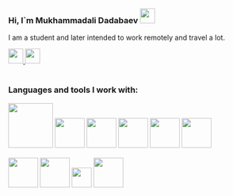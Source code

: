 ### Hi, I`m Mukhammadali Dadabaev <img src="https://i.giphy.com/media/hvRJCLFzcasrR4ia7z/giphy.webp" width="30px"/> 

I am a student and later intended to work remotely and travel a lot.

<a href="https://t.me/Mukhammad_Ali_1950">
  <img src="https://image.similarpng.com/very-thumbnail/2020/07/Telegram-icon-on-transparent-background-PNG.png" width="30px"/>
<a/>
<a href="ali_6017@mail.ru">
<img src="https://cutewallpaper.org/24/icon-email-png/icon-distributor-png-email-contact-us-logo-transparent-email-icon-png-bluelogo-email-png-free-transparent-png-images-pngaaacom.png" width="30px"/>
<a/>
<br/>
<br />

### Languages and tools I work with:


<code><img src="https://www.vhv.rs/dpng/d/479-4795524_transparent-css3-logo-png-html-and-css-logos.png" width="90px"></code>
<code><img src="https://upload.wikimedia.org/wikipedia/commons/thumb/b/b2/Bootstrap_logo.svg/512px-Bootstrap_logo.svg.png" width="60px"></code>
<code><img src="https://encrypted-tbn0.gstatic.com/images?q=tbn:ANd9GcRA4yjkg9qkU3O5_MGvfe-9WQtEO1ITBMcGxYLlPdmmTfflMavH8CziFXZLec6Dxqseswk&usqp=CAU" width="60px"></code>
<code><img src="https://logowik.com/content/uploads/images/3799-javascript.jpg" width="60px"></code>
<code><img src="https://cdn.freebiesupply.com/logos/thumbs/2x/react-1-logo.png" width="60px"></code>
<code><img src="https://img.favpng.com/2/23/2/redux-react-javascript-vue-js-single-page-application-png-favpng-nrQkizLk5ZV7m4qQJK5NZMCja.jpg" width="60px"></code>
<br />
<br />
<code><img src="https://logo-download.com/wp-content/data/images/svg/Node.js-logo.svg" width="60px"></code>
<code><img src="https://encrypted-tbn0.gstatic.com/images?q=tbn:ANd9GcQv2l-4Y-ZVZm77rzV9CRJxmgNPpy36zgePIA&usqp=CAU" width="60px"></code>
<code><img src="https://www.freebsdnews.com/wp-content/uploads/mongodb.png" width="40px"></code>
<code><img src="https://encrypted-tbn0.gstatic.com/images?q=tbn:ANd9GcQv2l-4Y-ZVZm77rzV9CRJxmgNPpy36zgePIA&usqp=CAU" width="60px"></code>
